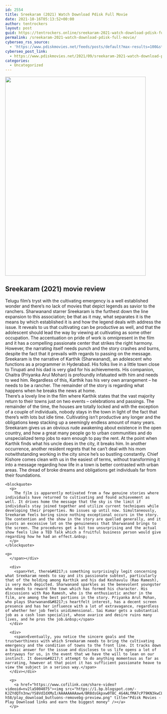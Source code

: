 ```yaml
---
id: 2554
title: Sreekaram (2021) Watch Download Pdisk Full Movie
date: 2021-10-16T05:13:52+00:00
author: tentrockers
layout: post
guid: https://tentrockers.online/sreekaram-2021-watch-download-pdisk-full-movie/
permalink: /sreekaram-2021-watch-download-pdisk-full-movie/
cyberseo_rss_source:
  - 'https://www.pdiskmovies.net/feeds/posts/default?max-results=100&start-index=401'
cyberseo_post_link:
  - https://www.pdiskmovies.net/2021/09/sreekaram-2021-watch-download-pdisk.html
categories:
  - Uncategorized
---
```

<div class="separator">
  <a href="https://1.bp.blogspot.com/-5EKdY3m9-TA/YUWb1-DgzsI/AAAAAAAAbOU/JafS5btzhGUgu9jF8nvIf8mBd2J1I2bdwCLcBGAsYHQ/s2048/Sreekaram%2B%25282021%2529%2BWatch%2BDownload%2BPdisk%2BFull%2BMovie.jpg" imageanchor="1"><img loading="lazy" border="0" data-original-height="2048" data-original-width="1446" height="640" src="https://1.bp.blogspot.com/-5EKdY3m9-TA/YUWb1-DgzsI/AAAAAAAAbOU/JafS5btzhGUgu9jF8nvIf8mBd2J1I2bdwCLcBGAsYHQ/w452-h640/Sreekaram%2B%25282021%2529%2BWatch%2BDownload%2BPdisk%2BFull%2BMovie.jpg" width="452" /></a>
</div>



## Sreekaram (2021) movie review

<div>
  <div>
    <span>Telugu film&#8217;s tryst with the cultivating emergency is a well established wonder and there&#8217;s no lack of movies that depict legends as savior to the ranchers. Sharwanand starrer Sreekaram is the furthest down the line expansion to this association; be that as it may, what separates it is the means by which established it is and how the legend deals with address the issue. It reveals to us that cultivating can be productive as well, and that the adolescent should lead the way by viewing at cultivating as some other occupation. The accentuation on pride of work is omnipresent in the film and it has a compelling passionate center that strikes the right harmony. However, the narrating itself needs punch and the story crashes and burns, despite the fact that it prevails with regards to passing on the message.&nbsp;</span>
  </div>
  
  <div>
    <span>Sreekaram is the narrative of Karthik (Sharwanand), an adolescent who functions as a programmer in Hyderabad. His folks live in a little town close to Tirupati and his dad is very glad for his achievements. His companion, Chaitra (Priyanka Arul Mohan) is profoundly infatuated with him and needs to wed him. Regardless of this, Karthik has his very own arrangement &#8211; he needs to be a rancher. The remainder of the story is regarding what happens when he breaks the news at home.&nbsp;</span>
  </div>
  
  <div>
    <span>There&#8217;s a lovely line in the film where Karthik states that the vast majority return to their towns just on two events &#8211; celebrations and passings. The remainder of the time, the houses are totally locked and with the exception of a couple of individuals, nobody stays in the town in light of the fact that there&#8217;s with lots but idle time. Cultivating isn&#8217;t productive any longer and the obligations keep stacking up a seemingly endless amount of many years. Sreekaram gives us an obvious rude awakening about existence in the open country, and how a great many people go to urban communities and do unspecialized temp jobs to earn enough to pay the rent. At the point when Karthik finds what his uncle does in the city, it breaks him. In another occurrence, another resident regrets that he can&#8217;t deal with his mom notwithstanding working in the city since he&#8217;s so bustling constantly. Chief Kishore comes clean with us in the easiest of terms, without transforming it into a message regarding how life in a town is better contrasted with urban areas. The dread of broke dreams and obligations get individuals far from their foundations.&nbsp;</span>
  </div>
  
  <div>
    <span></p> 
    
    <blockquote>
      <p>
        The film is apparently motivated from a few genuine stories where individuals have returned to cultivating and found achievement as well. It drives home the message that the sky is the limit if individuals stay joined together and utilize current techniques while developing their properties. No issues up until now. Simultaneously, Sreekaram feels boring since nothing exceptional occurs in the story. The contention and the show in the story are quelled generally, and it pivots an excessive lot on the genuineness that Sharwanand brings to the screen. The procedures get a bit too unsurprising and the actual show feels like a TED Talk which a fruitful business person would give regarding how he had an effect.&nbsp;
      </p>
    </blockquote>
    
    <p>
      </span></div> 
      
      <div>
        <span>Yet, there&#8217;s something surprisingly legit concerning what Sreekaram needs to say and its passionate subtext, particularly that of the holding among Karthik and his dad Keshavulu (Rao Ramesh), is very much depicted. Sharwanand sparkles as the benevolent youngster who needs to reward the town which has formed his character. His discussions with Rao Ramesh, who is the enthusiastic anchor in the film, are among the best portions in the story. Priyanka Arul Mohan, who plays Sharwanand&#8217;s heartfelt interest, has a decent screen presence and has her influence with a lot of extravagance, regardless of whether her job feels unidimensional. Sai Kumar gets a substantial job as a cash loan specialist, whose avarice and desire ruins many lives, and he pros the job.&nbsp;</span>
      </div>
      
      <div>
        <span>Eventually, you notice the sincere goals and the trustworthiness with which Sreekaram needs to bring the cultivating emergency and the condition of towns to the front line. It tracks down a basic answer for the issue and discloses to us life opens a lot of entryways for us, in the event that we have the will to lean on our instinct. It doesn&#8217;t attempt to do anything momentous as far as narrating, however at that point it has sufficient passionate heave to view the subject in a serious way.</span>
      </div></div> 
      
      <p>
        <a href="https://www.cofilink.com/share-video?videoid=nv2la5004075"><img src="https://1.bp.blogspot.com/-KJZYdQTn3nw/YS8VdIdXMyI/AAAAAAAAaw4/BR8dsGkpxw0T8C_4G4ALfMA7cP79KN3kwCLcBGAsYHQ/w400-h58/play_download_buttuons-removebg-preview.png" title="Pdisk Movies - Play Download links and earn the biggest money" /></a>
      </p>